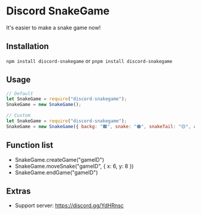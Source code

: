 # Discord SnakeGame 
It's easier to make a snake game now!
## Installation
`npm install discord-snakegame` or `pnpm install discord-snakegame`

## Usage
```js
// Default
let SnakeGame = require("discord-snakegame");
SnakeGame = new SnakeGame();

// Custom
let SnakeGame = require("discord-snakegame");
SnakeGame = new SnakeGame({ backg: "🟫", snake: "🟠", snakeTail: "🟡", apple: "🍎" });
```

## Function list
* SnakeGame.createGame("gameID")
* SnakeGame.moveSnake("gameID", { x: 6, y: 8 })
* SnakeGame.endGame("gameID")

## Extras
* Support server: https://discord.gg/YdHRnsc